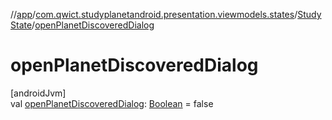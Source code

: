 //[app](../../../index.md)/[com.qwict.studyplanetandroid.presentation.viewmodels.states](../index.md)/[StudyState](index.md)/[openPlanetDiscoveredDialog](open-planet-discovered-dialog.md)

# openPlanetDiscoveredDialog

[androidJvm]\
val [openPlanetDiscoveredDialog](open-planet-discovered-dialog.md): [Boolean](https://kotlinlang.org/api/latest/jvm/stdlib/kotlin/-boolean/index.html) = false
